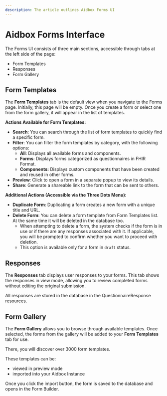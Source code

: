 ```yaml
---
description: The article outlines Aidbox Forms UI
---
```


# Aidbox Forms Interface

The Forms UI consists of three main sections, accessible through tabs at the left side of the page:

* Form Templates
* Responses
* Form Gallery

## **Form Templates**

The **Form Templates** tab is the default view when you navigate to the Forms page. Initially, this page will be empty. Once you create a form or select one from the form gallery, it will appear in the list of templates.

**Actions Available for Form Templates:**

* **Search**: You can search through the list of form templates to quickly find a specific form.
* **Filter**: You can filter the form templates by category, with the following options:
  * **All**: Displays all available forms and components.
  * **Forms**: Displays forms categorized as questionnaires in FHIR Format.
  * **Components:** Displays custom components that have been created and reused in other forms.
* **Preview**: Click to open a form in a separate popup to view its details.
* **Share**: Generate a shareable link to the form that can be sent to others.

**Additional Actions (Accessible via the Three Dots Menu):**

* **Duplicate Form**: Duplicating a form creates a new form with a unique title and URL.
* **Delete Form**: You can delete a form template from Form Templates list. At the same time it will be deleted in the database too.&#x20;
  * When attempting to delete a form, the system checks if the form is in use or if there are any responses associated with it. If applicable, you will be prompted to confirm whether you want to proceed with deletion.
  * This option is available only for a form in  `draft` status.

## **Responses**

The **Responses** tab displays user responses to your forms. This tab shows the responses in view mode, allowing you to review completed forms without editing the original submission.

All responses are stored in the database in the QuestionnaireResponse resources.

## **Form Gallery**

The **Form Gallery** allows you to browse through available templates. Once selected, the forms from the gallery will be added to your **Form Templates** tab for use.

There, you will discover over 3000 form templates.&#x20;

These templates can be:

* viewed in preview mode&#x20;
* &#x20;imported into your Aidbox Instance

Once you click the import button, the form is saved to the database and opens in the Form Builder.
